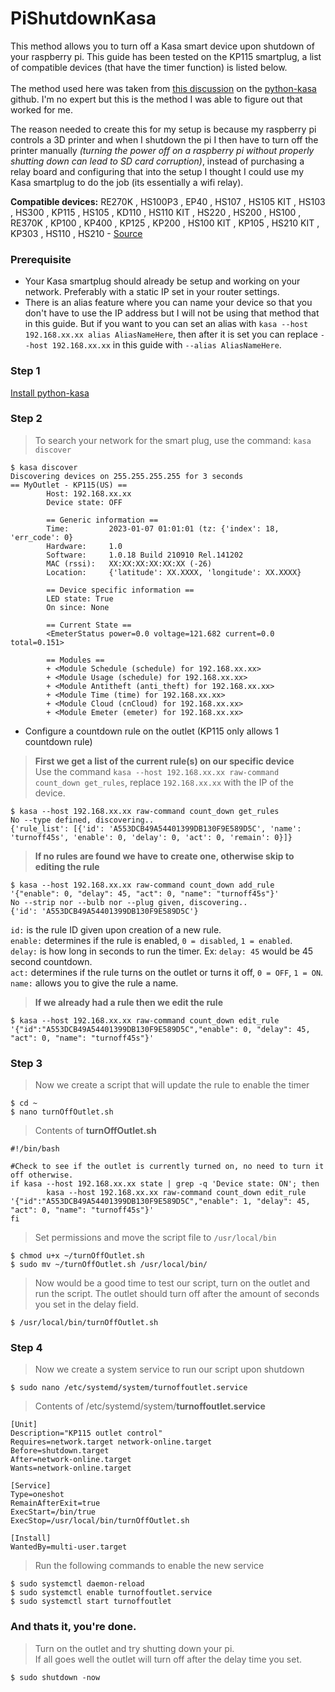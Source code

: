 # PiShutdownKasa
This method allows you to turn off a Kasa smart device upon shutdown of your raspberry pi. This guide has been tested on the KP115 smartplug, a list of compatible devices (that have the timer function) is listed below.<br><br>
The method used here was taken from [this discussion](https://github.com/python-kasa/python-kasa/discussions/284) on the [python-kasa](https://github.com/python-kasa/python-kasa) github. I'm no expert but this is the method I was able to figure out that worked for me.<p>
The reason needed to create this for my setup is because my raspberry pi controls a 3D printer and when I shutdown the pi I then have to turn off the printer manually *(turning the power off on a raspberry pi without properly shutting down can lead to SD card corruption)*, instead of purchasing a relay board and configuring that into the setup I thought I could use my Kasa smartplug to do the job (its essentially a wifi relay).

**Compatible devices:**
RE270K , HS100P3 , EP40 , HS107 , HS105 KIT , HS103 , HS300 , KP115 , HS105 , KD110 , HS110 KIT , HS220 , HS200 , HS100 , RE370K , KP100 , KP400 , KP125 , KP200 , HS100 KIT , KP105 , HS210 KIT , KP303 , HS110 , HS210 - [Source](https://www.tp-link.com/us/support/faq/947/)
### Prerequisite
- Your Kasa smartplug should already be setup and working on your network. Preferably with a static IP set in your router settings.
- There is an alias feature where you can name your device so that you don't have to use the IP address but I will not be using that method that in this guide. But if you want to you can set an alias with `kasa --host 192.168.xx.xx alias AliasNameHere`, then after it is set you can replace `--host 192.168.xx.xx` in this guide with `--alias AliasNameHere`.
### Step 1
[Install python-kasa](https://github.com/python-kasa/python-kasa#getting-started)
### Step 2
>To search your network for the smart plug, use the command: `kasa discover`
```
$ kasa discover
Discovering devices on 255.255.255.255 for 3 seconds
== MyOutlet - KP115(US) ==
        Host: 192.168.xx.xx
        Device state: OFF

        == Generic information ==
        Time:         2023-01-07 01:01:01 (tz: {'index': 18, 'err_code': 0}
        Hardware:     1.0
        Software:     1.0.18 Build 210910 Rel.141202
        MAC (rssi):   XX:XX:XX:XX:XX:XX (-26)
        Location:     {'latitude': XX.XXXX, 'longitude': XX.XXXX}

        == Device specific information ==
        LED state: True
        On since: None

        == Current State ==
        <EmeterStatus power=0.0 voltage=121.682 current=0.0 total=0.151>

        == Modules ==
        + <Module Schedule (schedule) for 192.168.xx.xx>
        + <Module Usage (schedule) for 192.168.xx.xx>
        + <Module Antitheft (anti_theft) for 192.168.xx.xx>
        + <Module Time (time) for 192.168.xx.xx>
        + <Module Cloud (cnCloud) for 192.168.xx.xx>
        + <Module Emeter (emeter) for 192.168.xx.xx>
```
- Configure a countdown rule on the outlet (KP115 only allows 1 countdown rule)
>**First we get a list of the current rule(s) on our specific device**
<br>Use the command `kasa --host 192.168.xx.xx raw-command count_down get_rules`, replace `192.168.xx.xx` with the IP of the device.
```
$ kasa --host 192.168.xx.xx raw-command count_down get_rules
No --type defined, discovering..
{'rule_list': [{'id': 'A553DCB49A54401399DB130F9E589D5C', 'name': 'turnoff45s', 'enable': 0, 'delay': 0, 'act': 0, 'remain': 0}]}
```
>**If no rules are found we have to create one, otherwise skip to editing the rule**
```
$ kasa --host 192.168.xx.xx raw-command count_down add_rule '{"enable": 0, "delay": 45, "act": 0, "name": "turnoff45s"}'
No --strip nor --bulb nor --plug given, discovering..
{'id': 'A553DCB49A54401399DB130F9E589D5C'}
```
`id:` is the rule ID given upon creation of a new rule.<br>
`enable:` determines if the rule is enabled, `0 = disabled`, `1 = enabled`.<br>
`delay:` is how long in seconds to run the timer. Ex: `delay: 45` would be 45 second countdown.<br>
`act:` determines if the rule turns on the outlet or turns it off, `0 = OFF`, `1 = ON`.<br>
`name:` allows you to give the rule a name.

>**If we already had a rule then we edit the rule**<br>
```
$ kasa --host 192.168.xx.xx raw-command count_down edit_rule '{"id":"A553DCB49A54401399DB130F9E589D5C","enable": 0, "delay": 45, "act": 0, "name": "turnoff45s"}'
```
### Step 3
>Now we create a script that will update the rule to enable the timer
```
$ cd ~
$ nano turnOffOutlet.sh
```
>Contents of **turnOffOutlet.sh**
```
#!/bin/bash

#Check to see if the outlet is currently turned on, no need to turn it off otherwise.
if kasa --host 192.168.xx.xx state | grep -q 'Device state: ON'; then
        kasa --host 192.168.xx.xx raw-command count_down edit_rule '{"id":"A553DCB49A54401399DB130F9E589D5C","enable": 1, "delay": 45, "act": 0, "name": "turnoff45s"}'
fi
```
>Set permissions and move the script file to `/usr/local/bin`
```
$ chmod u+x ~/turnOffOutlet.sh
$ sudo mv ~/turnOffOutlet.sh /usr/local/bin/
```
> Now would be a good time to test our script, turn on the outlet and run the script. The outlet should turn off after the amount of seconds you set in the delay field.
```
$ /usr/local/bin/turnOffOutlet.sh
```
### Step 4
>Now we create a system service to run our script upon shutdown
```
$ sudo nano /etc/systemd/system/turnoffoutlet.service
```
>Contents of /etc/systemd/system/**turnoffoutlet.service**
```
[Unit]
Description="KP115 outlet control"
Requires=network.target network-online.target
Before=shutdown.target
After=network-online.target
Wants=network-online.target

[Service]
Type=oneshot
RemainAfterExit=true
ExecStart=/bin/true
ExecStop=/usr/local/bin/turnOffOutlet.sh

[Install]
WantedBy=multi-user.target
```
>Run the following commands to enable the new service
```
$ sudo systemctl daemon-reload
$ sudo systemctl enable turnoffoutlet.service
$ sudo systemctl start turnoffoutlet
```
### And thats it, you're done.
>Turn on the outlet and try shutting down your pi.<br>
If all goes well the outlet will turn off after the delay time you set.
```
$ sudo shutdown -now
```
